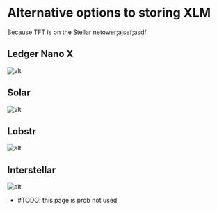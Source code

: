 # Alternative options to storing XLM

Because TFT is on the Stellar netower;ajsef;asdf

## Ledger Nano X

![alt](logo_ledger.jpg)

## Solar

![alt](logo_solar.jpg)

## Lobstr

![alt](logo_lobstr.jpg)

## Interstellar

![alt](logo_interstellar.jpg)


- #TODO: this page is prob not used


